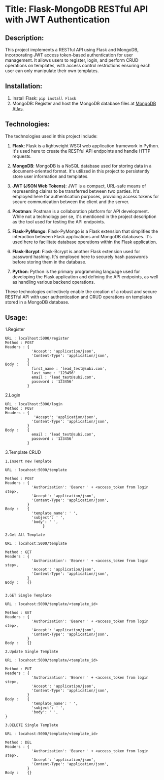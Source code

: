 # Title: Flask-MongoDB RESTful API with JWT Authentication

## Description:
This project implements a RESTful API using Flask and MongoDB, incorporating JWT access token-based authentication for user management. It allows users to register, login, and perform CRUD operations on templates, with access control restrictions ensuring each user can only manipulate their own templates.

## Installation:
1. Install Flask: `pip install Flask`
2. MongoDB: Register and host the MongoDB database files at [MongoDB Atlas](https://account.mongodb.com/account/register).

## Technologies:
The technologies used in this project include:

1. **Flask**: Flask is a lightweight WSGI web application framework in Python. It's used here to create the RESTful API endpoints and handle HTTP requests.

2. **MongoDB**: MongoDB is a NoSQL database used for storing data in a document-oriented format. It's utilized in this project to persistently store user information and templates.

3. **JWT (JSON Web Tokens)**: JWT is a compact, URL-safe means of representing claims to be transferred between two parties. It's employed here for authentication purposes, providing access tokens for secure communication between the client and the server.

4. **Postman**: Postman is a collaboration platform for API development. While not a technology per se, it's mentioned in the project description as the tool used for testing the API endpoints.

5. **Flask-PyMongo**: Flask-PyMongo is a Flask extension that simplifies the interaction between Flask applications and MongoDB databases. It's used here to facilitate database operations within the Flask application.

6. **Flask-Bcrypt**: Flask-Bcrypt is another Flask extension used for password hashing. It's employed here to securely hash passwords before storing them in the database.

7. **Python**: Python is the primary programming language used for developing the Flask application and defining the API endpoints, as well as handling various backend operations.

These technologies collectively enable the creation of a robust and secure RESTful API with user authentication and CRUD operations on templates stored in a MongoDB database.

## Usage:
1.Register
    
    URL : localhost:5000/register
    Method : POST
    Headers : {
                'Accept': 'application/json',
                'Content-Type': 'application/json',          
              }
    Body :    {
                first_name : 'lead_test@subi.com',
                last_name : '123456'
                email : 'lead_test@subi.com',
                password : '123456'
              }


2.Login

    URL : localhost:5000/login
    Method : POST
    Headers : {
                 'Accept': 'application/json',
                'Content-Type': 'application/json',          
              }
    Body :    {
                email : 'lead_test@subi.com',
                password : '123456'
              }  

    
3.Template CRUD
    
    1.Insert new Template

    URL : locahost:5000/template

    Method : POST
    Headers : {
                'Authorization': 'Bearer ' + <access_token from login step>,
                'Accept': 'application/json',
                'Content-Type': 'application/json',          
              }
    Body :    {
                'template_name': ' ',
                'subject': ' ',
                'body': ' ',
                     }  

    2.Get All Template

    URL : locahost:5000/template
    
    Method : GET
    Headers : {
                'Authorization': 'Bearer ' + <access_token from login step>,
                'Accept': 'application/json',
                'Content-Type': 'application/json',          
              }
    Body :    {}      


    3.GET Single Template

    URL : locahost:5000/template/<template_id>

    Method : GET
    Headers : {
                'Authorization': 'Bearer ' + <access_token from login step>,
                'Accept': 'application/json',
                'Content-Type': 'application/json',          
              }
    Body :    {}  

    2.Update Single Template

    URL : locahost:5000/template/<template_id>
    
    Method : PUT
    Headers : {
                'Authorization': 'Bearer ' + <access_token from login step>,
                'Accept': 'application/json',
                'Content-Type': 'application/json',          
              }
    Body :    {
                'template_name': ' ',
                'subject': ' ',
                'body': ' ',
    }   

    3.DELETE Single Template

    URL : locahost:5000/template/<template_id>

    Method : DEL
    Headers : {
                'Authorization': 'Bearer ' + <access_token from login step>,
                'Accept': 'application/json',
                'Content-Type': 'application/json',          
              }
    Body :    {}                  


